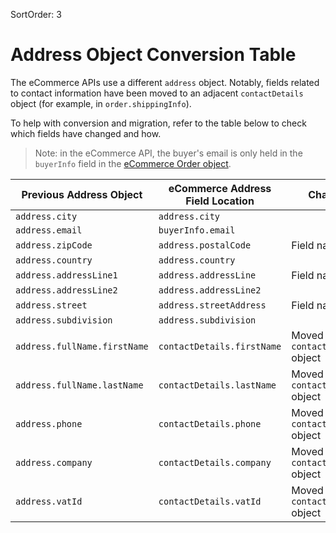 SortOrder: 3
# Address Object Conversion Table

The eCommerce APIs use a different `address` object. Notably, fields related to contact information have been moved
to an adjacent `contactDetails` object (for example, in `order.shippingInfo`).

To help with conversion and migration, refer to the table below to check which fields have changed and how.

> Note: in the eCommerce API, the buyer's email is only held in the `buyerInfo` field in the [eCommerce Order object](https://dev.wix.com/api/rest/ecommerce/orders/order-object).

| Previous Address Object                         | eCommerce Address Field Location                                           | Change            |
| ------------------------------------------------|--------------------------------------------------------------|-------------------|
| `address.city`                                  | `address.city`                                               |
| `address.email`                                 | `buyerInfo.email`                                            |
| `address.zipCode`                               | `address.postalCode`                                         | Field name
| `address.country`                               | `address.country`                                            |
| `address.addressLine1`                          | `address.addressLine`                                        | Field name
| `address.addressLine2`                          | `address.addressLine2`                                       |
| `address.street`                                | `address.streetAddress`                                      | Field name
| `address.subdivision`                           | `address.subdivision`                                        |
| `address.fullName.firstName`                    | `contactDetails.firstName`                                   | Moved to `contactDetails` object
| `address.fullName.lastName`                     | `contactDetails.lastName`                                    | Moved to `contactDetails` object
| `address.phone`                                 | `contactDetails.phone`                                       | Moved to `contactDetails` object
| `address.company`                               | `contactDetails.company`                                     | Moved to `contactDetails` object
| `address.vatId`                                 | `contactDetails.vatId`                                       | Moved to `contactDetails` object